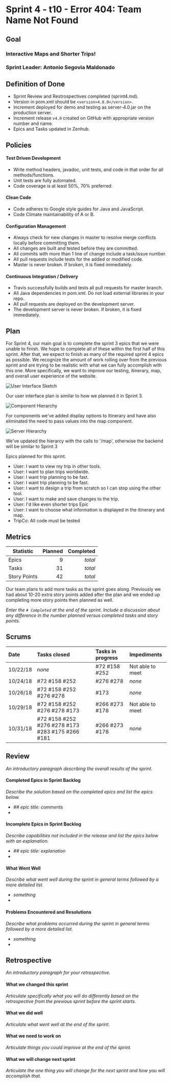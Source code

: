 # Sprint 4 - t10 - Error 404: Team Name Not Found

## Goal

### Interactive Maps and Shorter Trips!
### Sprint Leader: Antonio Segovia Maldonado

## Definition of Done

* Sprint Review and Restrospectives completed (sprint4.md).
* Version in pom.xml should be `<version>4.0.0</version>`.
* Increment deployed for demo and testing as server-4.0.jar on the production server.
* Increment release `v4.0` created on GitHub with appropriate version number and name.
* Epics and Tasks updated in Zenhub.


## Policies

#### Test Driven Development
* Write method headers, javadoc, unit tests, and code in that order for all methods/functions.
* Unit tests are fully automated.
* Code coverage is at least 50%, 70% preferred.
#### Clean Code
* Code adheres to Google style guides for Java and JavaScript.
* Code Climate maintainability of A or B.
#### Configuration Management
* Always check for new changes in master to resolve merge conflicts locally before committing them.
* All changes are built and tested before they are committed.
* All commits with more than 1 line of change include a task/issue number.
* All pull requests include tests for the added or modified code.
* Master is never broken.  If broken, it is fixed immediately.
#### Continuous Integration / Delivery
* Travis successfully builds and tests all pull requests for master branch.
* All Java dependencies in pom.xml.  Do not load external libraries in your repo. 
* All pull requests are deployed on the development server.
* The development server is never broken.  If broken, it is fixed immediately.


## Plan

For Sprint 4, our main goal is to complete the sprint 3 epics that we were unable to finish. We hope to complete all of these within the first half of this sprint. After that, we expect to finish as many of the required sprint 4 epics as possible. We recognize the amount of work rolling over from the previous sprint and are trying to be realistic with what we can fully accomplish with this one. More specifically, we want to improve our testing, itinerary, map, and overall user experience of the website.

![User Interface Sketch](/team/user_interface_plan_sketch.jpg "Sprint 4 User Interface Plan Sketch")

Our user interface plan is similar to how we planned it in Sprint 3.

![Component Hierarchy](/team/Sprint4_Component_Hierarchy.png "Sprint 4 Component Hierarchy Sketch")

For components we've added display options to Itinerary and have also eliminated the need to pass values into the map component.

![Server Hierarchy](/team/Sprint4_Server_Hierarchy.png "Sprint 4 Server Hierarchy Sketch")

We've updated the hierarcy with the calls to '/map', otherwise the backend will be similar to Sprint 3

Epics planned for this sprint.

* User: I want to view my trip in other tools.
* User: I want to plan trips worldwide.
* User: I want trip planning to be fast.
* User: I want trip planning to be fast.
* User: I want to design a trip from scratch so I can stop using the other tool.
* User: I want to make and save changes to the trip.
* User: I'd like even shorter trips Epic
* User: I want to choose what information is displayed in the itinerary and map.
* TripCo: All code must be tested

## Metrics

| Statistic | Planned | Completed |
| --- | ---: | ---: |
| Epics | 9 | *total* |
| Tasks |  31   | *total* | 
| Story Points |  42  | *total* | 

Our team plans to add more tasks as the sprint goes along. Previously we had about 10-20 extra story points added after the plan and we ended up completing more story points then planned as well. 

*Enter the `# Completed` at the end of the sprint.  Include a discussion about any difference in the number planned versus completed tasks and story points.*


## Scrums

| Date | Tasks closed  | Tasks in progress | Impediments |
| :--- | :--- | :--- | :--- |
| 10/22/18 | *none* | #72 #158 #252 | Not able to meet | 
| 10/24/18 | #72 #158 #252 | #276 #278 | *none* | 
| 10/26/18 | #72 #158 #252 #276 #278 | #173 | *none* | 
| 10/29/18 | #72 #158 #252 #276 #278 #173 | #266 #273 #178 | Not able to meet |
| 10/31/18 | #72 #158 #252 #276 #278 #173 #283 #175 #266 #181 | #266 #273 #178 | *none* |

## Review

*An introductory paragraph describing the overall results of the sprint.*

#### Completed Epics in Sprint Backlog 

*Describe the solution based on the completed epics and list the epics below.*

* *## epic title: comments*
* 

#### Incomplete Epics in Sprint Backlog 

*Describe capabilities not included in the release and list the epics below with an explanation.*

* *## epic title: explanation*
*

#### What Went Well

*Describe what went well during the sprint in general terms followed by a more detailed list.*

* *something*
*

#### Problems Encountered and Resolutions

*Describe what problems occurred during the sprint in general terms followed by a more detailed list.*

* *something*
*

## Retrospective

*An introductory paragraph for your retrospective.*

#### What we changed this sprint

*Articulate specifically what you will do differently based on the retrospective from the previous sprint before the sprint starts.*

#### What we did well

*Articulate what went well at the end of the sprint.*

#### What we need to work on

*Articulate things you could improve at the end of the sprint.*

#### What we will change next sprint 

*Articulate the one thing you will change for the next sprint and how you will accomplish that.*
